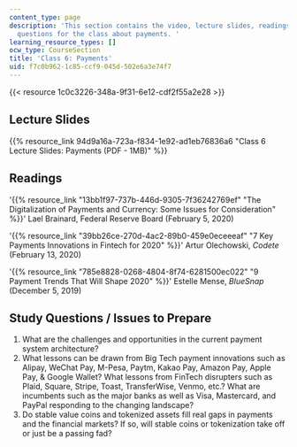```yaml
---
content_type: page
description: 'This section contains the video, lecture slides, readings, and study
  questions for the class about payments. '
learning_resource_types: []
ocw_type: CourseSection
title: 'Class 6: Payments'
uid: f7c0b962-1c85-ccf9-045d-502e6a3e74f7
---
```


{{< resource 1c0c3226-348a-9f31-6e12-cdf2f55a2e28 >}}

Lecture Slides 
---------------

{{% resource_link 94d9a16a-723a-f834-1e92-ad1eb76836a6 "Class 6 Lecture Slides: Payments (PDF - 1MB)" %}}

Readings
--------

'{{% resource_link "13bb1f97-737b-446d-9305-7f36242769ef" "The Digitalization of Payments and Currency: Some Issues for Consideration" %}}' Lael Brainard, Federal Reserve Board (February 5, 2020)

'{{% resource_link "39bb26ce-270d-4ac2-89b0-459e0eceeeaf" "7 Key Payments Innovations in Fintech for 2020" %}}' Artur Olechowski, _Codete_ (February 13, 2020)

'{{% resource_link "785e8828-0268-4804-8f74-6281500ec022" "9 Payment Trends That Will Shape 2020" %}}' Estelle Mense, _BlueSnap_ (December 5, 2019)

Study Questions / Issues to Prepare
-----------------------------------

1.  What are the challenges and opportunities in the current payment system architecture?
2.  What lessons can be drawn from Big Tech payment innovations such as Alipay, WeChat Pay, M-Pesa, Paytm, Kakao Pay, Amazon Pay, Apple Pay, & Google Wallet? What lessons from FinTech disrupters such as Plaid, Square, Stripe, Toast, TransferWise, Venmo, etc.? What are incumbents such as the major banks as well as Visa, Mastercard, and PayPal responding to the changing landscape?
3.  Do stable value coins and tokenized assets fill real gaps in payments and the financial markets? If so, will stable coins or tokenization take off or just be a passing fad?